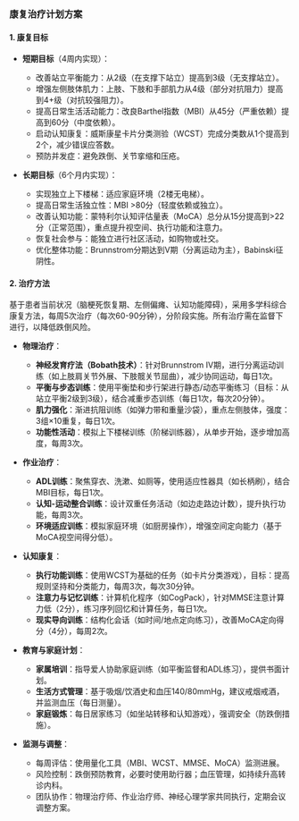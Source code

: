 ### 康复治疗计划方案

#### 1. 康复目标
- **短期目标**（4周内实现）：
  - 改善站立平衡能力：从2级（在支撑下站立）提高到3级（无支撑站立）。
  - 增强左侧肢体肌力：上肢、下肢和手部肌力从4级（部分对抗阻力）提高到4+级（对抗较强阻力）。
  - 提高日常生活活动能力：改良Barthel指数（MBI）从45分（严重依赖）提高到60分（中度依赖）。
  - 启动认知康复：威斯康星卡片分类测验（WCST）完成分类数从1个提高到2个，减少错误应答数。
  - 预防并发症：避免跌倒、关节挛缩和压疮。

- **长期目标**（6个月内实现）：
  - 实现独立上下楼梯：适应家庭环境（2楼无电梯）。
  - 提高日常生活独立性：MBI >80分（轻度依赖或独立）。
  - 改善认知功能：蒙特利尔认知评估量表（MoCA）总分从15分提高到>22分（正常范围），重点提升视空间、执行功能和注意力。
  - 恢复社会参与：能独立进行社区活动，如购物或社交。
  - 优化整体功能：Brunnstrom分期达到V期（分离运动为主），Babinski征阴性。

#### 2. 治疗方法
基于患者当前状况（脑梗死恢复期、左侧偏瘫、认知功能障碍），采用多学科综合康复方法，每周5次治疗（每次60-90分钟），分阶段实施。所有治疗需在监督下进行，以降低跌倒风险。

- **物理治疗**：
  - **神经发育疗法（Bobath技术）**：针对Brunnstrom IV期，进行分离运动训练（如上肢肩关节外展、下肢髋关节屈曲），减少协同运动，每日1次。
  - **平衡与步态训练**：使用平衡垫和步行架进行静态/动态平衡练习（目标：从站立平衡2级到3级），结合减重步态训练（每日1次，每次20分钟）。
  - **肌力强化**：渐进抗阻训练（如弹力带和重量沙袋），重点左侧肢体，强度：3组×10重复，每日1次。
  - **功能性活动**：模拟上下楼梯训练（阶梯训练器），从单步开始，逐步增加高度，每周3次。

- **作业治疗**：
  - **ADL训练**：聚焦穿衣、洗漱、如厕等，使用适应性器具（如长柄刷），结合MBI目标，每日1次。
  - **认知-运动整合训练**：设计双重任务活动（如边走路边计数），提升执行功能，每周3次。
  - **环境适应训练**：模拟家庭环境（如厨房操作），增强空间定向能力（基于MoCA视空间得分低）。

- **认知康复**：
  - **执行功能训练**：使用WCST为基础的任务（如卡片分类游戏），目标：提高规则坚持和分类能力，每周3次，每次30分钟。
  - **注意力与记忆训练**：计算机化程序（如CogPack），针对MMSE注意计算力低（2分），练习序列回忆和计算任务，每日1次。
  - **现实导向训练**：结构化会话（如时间/地点定向练习），改善MoCA定向得分（4分），每周2次。

- **教育与家庭计划**：
  - **家属培训**：指导爱人协助家庭训练（如平衡监督和ADL练习），提供书面计划。
  - **生活方式管理**：基于吸烟/饮酒史和血压140/80mmHg，建议戒烟戒酒，并监测血压（每日测量）。
  - **家庭锻炼**：每日居家练习（如坐站转移和认知游戏），强调安全（防跌倒措施）。

- **监测与调整**：
  - 每周评估：使用量化工具（MBI、WCST、MMSE、MoCA）监测进展。
  - 风险控制：跌倒预防教育，必要时使用助行器；血压管理，如持续升高转诊内科。
  - 团队协作：物理治疗师、作业治疗师、神经心理学家共同执行，定期会议调整方案。